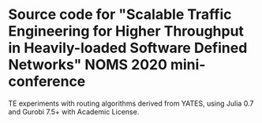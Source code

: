 # Source code for "Scalable Traffic Engineering for Higher Throughput in Heavily-loaded Software Defined Networks" NOMS 2020 mini-conference

TE experiments with routing algorithms derived from YATES, using
Julia 0.7 and Gurobi 7.5+ with Academic License.
